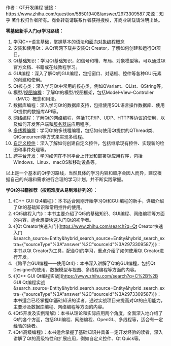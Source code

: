 作者：QT开发编程
链接：https://www.zhihu.com/question/585019408/answer/2973309587
来源：知乎
著作权归作者所有。商业转载请联系作者获得授权，非商业转载请注明出处。



**零基础新手入门qt学习路线：**

1. 学习C++语言基础，掌握基本的语法和[面向对象编程](https://www.zhihu.com/search?q=面向对象编程&search_source=Entity&hybrid_search_source=Entity&hybrid_search_extra={"sourceType"%3A"answer"%2C"sourceId"%3A2973309587})概念
2. 安装和使用Qt：从Qt官网下载并安装Qt Creator，了解如何创建和运行Qt项目。
3. Qt基础知识：学习Qt基础知识，如信号和槽、布局、对象模型等。可以通过Qt官方文档、书籍或在线教程学习。
4. GUI编程：深入了解Qt的GUI编程，包括窗口、对话框、控件等各种GUI元素的创建和使用。
5. Qt核心类：深入学习Qt中常用的核心类，例如QVariant、QList、QString等。
6. 模型/[视图编程](https://www.zhihu.com/search?q=视图编程&search_source=Entity&hybrid_search_source=Entity&hybrid_search_extra={"sourceType"%3A"answer"%2C"sourceId"%3A2973309587})：了解Qt的模型/视图框架，包括Model-View-Controller（MVC）概念和用法。
7. 数据库编程：深入学习Qt的数据库支持，包括使用SQL语言操作数据库、使用Qt提供的数据库API等。
8. [网络编程](https://www.zhihu.com/search?q=网络编程&search_source=Entity&hybrid_search_source=Entity&hybrid_search_extra={"sourceType"%3A"answer"%2C"sourceId"%3A2973309587})：了解Qt的网络编程，包括TCP/IP、UDP、HTTP等协议的使用，以及如何开发客户端和[服务器端](https://www.zhihu.com/search?q=服务器端&search_source=Entity&hybrid_search_source=Entity&hybrid_search_extra={"sourceType"%3A"answer"%2C"sourceId"%3A2973309587})应用程序。
9. [多线程编程](https://www.zhihu.com/search?q=多线程编程&search_source=Entity&hybrid_search_source=Entity&hybrid_search_extra={"sourceType"%3A"answer"%2C"sourceId"%3A2973309587})：学习Qt的多线程编程，包括如何使用Qt提供的QThread类、QtConcurrent等方式来实现多线程。
10. [自定义控件](https://www.zhihu.com/search?q=自定义控件&search_source=Entity&hybrid_search_source=Entity&hybrid_search_extra={"sourceType"%3A"answer"%2C"sourceId"%3A2973309587})：深入了解如何创建自定义控件，包括继承现有控件、实现新的绘图和事件处理等。
11. [跨平台开发](https://www.zhihu.com/search?q=跨平台开发&search_source=Entity&hybrid_search_source=Entity&hybrid_search_extra={"sourceType"%3A"answer"%2C"sourceId"%3A2973309587})：学习如何在不同平台上开发和部署Qt应用程序，包括Windows、Linux、macOS和移动设备等。

以上是一个基本的Qt学习路线，当然具体的学习内容和顺序会因人而异，建议根据自己的兴趣和需求进行合理的学习计划，并不断实践掌握。

**学Qt的书籍推荐（按照难度从易到难排列的）：**

1. 《C++ GUI Qt4编程》：本书适合刚刚开始学习Qt和GUI编程的新手，详细介绍了Qt的基础知识和常用控件的使用。
2. 《Qt5编程入门》：本书主要介绍了Qt5的基础知识、GUI编程、网络编程等方面的内容，适合想要快速入门Qt的初学者。
3. 《[Qt Creator快速入门](https://www.zhihu.com/search?q=Qt Creator快速入门&search_source=Entity&hybrid_search_source=Entity&hybrid_search_extra={"sourceType"%3A"answer"%2C"sourceId"%3A2973309587})》：本书以Qt Creator为工具，配合Qt的学习，重点介绍了如何使用Qt Creator进行开发。
4. 《跨平台GUI编程——使用Qt4》：本书深入讲解了Qt的GUI编程，包括Qt Designer的使用、数据模型与视图、多线程编程等方面的内容。
5. 《[C++ GUI Qt编程实战](https://www.zhihu.com/search?q=C%2B%2B GUI Qt编程实战&search_source=Entity&hybrid_search_source=Entity&hybrid_search_extra={"sourceType"%3A"answer"%2C"sourceId"%3A2973309587})》：本书适合已经掌握Qt基础知识的读者，通过实战项目来提高对Qt的应用能力，主要涉及数据库编程、网络编程等方面的内容。
6. 《Qt5开发及实例精解》：本书从理论和实际应用两个角度，全面深入地介绍了Qt的各个方面，包括GUI编程、网络编程、OpenGL、多线程等，适合有一定经验的读者。
7. 《Qt4高级编程》：本书适合掌握了基础知识并具备一定开发经验的读者，深入讲解了Qt的高级特性和扩展应用，例如自定义控件、Qt Quick等。